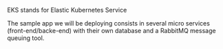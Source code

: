 EKS stands for Elastic Kubernetes Service

The sample app we will be deploying consists in several micro services (front-end/backe-end) with their own database and a RabbitMQ message queuing tool.

